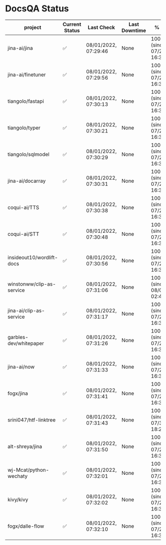 # DocsQA Status

|         project         |Current Status|     Last Check     |Last Downtime|              % Uptime              |
|-------------------------|--------------|--------------------|-------------|------------------------------------|
|jina-ai/jina             |✅            |08/01/2022, 07:29:46|None         |100.000 (since 07/29/2022, 16:38:18)|
|jina-ai/finetuner        |✅            |08/01/2022, 07:29:56|None         |100.000 (since 07/29/2022, 16:38:18)|
|tiangolo/fastapi         |✅            |08/01/2022, 07:30:13|None         |100.000 (since 07/29/2022, 16:38:18)|
|tiangolo/typer           |✅            |08/01/2022, 07:30:21|None         |100.000 (since 07/29/2022, 16:38:18)|
|tiangolo/sqlmodel        |✅            |08/01/2022, 07:30:29|None         |100.000 (since 07/29/2022, 16:38:18)|
|jina-ai/docarray         |✅            |08/01/2022, 07:30:31|None         |100.000 (since 07/29/2022, 16:38:18)|
|coqui-ai/TTS             |✅            |08/01/2022, 07:30:38|None         |100.000 (since 07/29/2022, 16:38:18)|
|coqui-ai/STT             |✅            |08/01/2022, 07:30:48|None         |100.000 (since 07/29/2022, 16:38:18)|
|insideout10/wordlift-docs|✅            |08/01/2022, 07:30:56|None         |100.000 (since 07/29/2022, 16:38:18)|
|winstonww/clip-as-service|✅            |08/01/2022, 07:31:06|None         |100.000 (since 08/01/2022, 02:40:51)|
|jina-ai/clip-as-service  |✅            |08/01/2022, 07:31:17|None         |100.000 (since 07/29/2022, 16:38:18)|
|garbles-dev/whitepaper   |✅            |08/01/2022, 07:31:26|None         |100.000 (since 07/29/2022, 16:38:18)|
|jina-ai/now              |✅            |08/01/2022, 07:31:33|None         |100.000 (since 07/29/2022, 16:38:18)|
|fogx/jina                |✅            |08/01/2022, 07:31:41|None         |100.000 (since 07/29/2022, 16:38:18)|
|srini047/htf-linktree    |✅            |08/01/2022, 07:31:43|None         |100.000 (since 07/31/2022, 18:29:28)|
|alt-shreya/jina          |✅            |08/01/2022, 07:31:50|None         |100.000 (since 07/29/2022, 16:38:18)|
|wj-Mcat/python-wechaty   |✅            |08/01/2022, 07:32:01|None         |100.000 (since 07/29/2022, 16:38:18)|
|kivy/kivy                |✅            |08/01/2022, 07:32:02|None         |100.000 (since 07/29/2022, 16:38:18)|
|fogx/dalle-flow          |✅            |08/01/2022, 07:32:10|None         |100.000 (since 07/29/2022, 16:38:18)|
